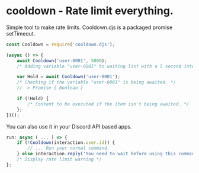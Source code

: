 # cooldown - Rate limit everything.

Simple tool to make rate limits. Cooldown.djs is a packaged promise setTimeout.

```js
const Cooldown = require('cooldown.djs');

(async () => {
    await Cooldown('user-0001', 5000);
    /* Adding variable "user-0001" to waiting list with a 5 second interval. */

    var Hold = await Cooldown('user-0001');
    /* Checking if the variable "user-0001" is being awaited. */
    // -> Promise { Boolean }

    if (!Hold) {
        /* Content to be executed if the item isn't being awaited. */
    };
})();
```

You can also use it in your Discord API based apps.

```js
run: async ( ... ) => {
    if (!Cooldown(interaction.user.id)) {
        // ... Run your normal command.
    } else interaction.reply('You need to wait before using this command again.');
    /* Display rate limit warning */
};
```
